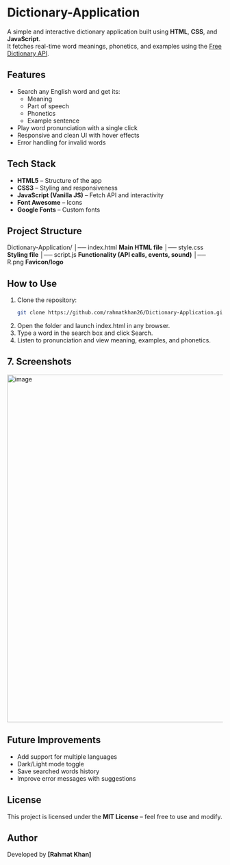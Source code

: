 # Dictionary-Application
A simple and interactive dictionary application built using **HTML**, **CSS**, and **JavaScript**.  
It fetches real-time word meanings, phonetics, and examples using the [Free Dictionary API](https://dictionaryapi.dev/).

##  Features
- Search any English word and get its:
  - Meaning  
  - Part of speech  
  - Phonetics  
  - Example sentence  
- Play word pronunciation with a single click  
- Responsive and clean UI with hover effects  
- Error handling for invalid words  

##  Tech Stack
- **HTML5** – Structure of the app  
- **CSS3** – Styling and responsiveness  
- **JavaScript (Vanilla JS)** – Fetch API and interactivity  
- **Font Awesome** – Icons  
- **Google Fonts** – Custom fonts  

##  Project Structure
Dictionary-Application/
│── index.html       **Main HTML file** 
│── style.css        **Styling file**
│── script.js        **Functionality (API calls, events, sound)**
│── R.png            **Favicon/logo**

##  How to Use
1. Clone the repository:
   ```bash
   git clone https://github.com/rahmatkhan26/Dictionary-Application.git
3. Open the folder and launch index.html in any browser.
4. Type a word in the search box and click Search.
5. Listen to pronunciation and view meaning, examples, and phonetics.

## 7. Screenshots
 <img width="1350" height="812" alt="image" src="https://github.com/user-attachments/assets/988e837f-b1ab-45aa-ad65-4012c9d101ab" />
 
##  Future Improvements
- Add support for multiple languages  
- Dark/Light mode toggle  
- Save searched words history  
- Improve error messages with suggestions  

##  License
This project is licensed under the **MIT License** – feel free to use and modify.  

##  Author
Developed by **[Rahmat Khan]**
